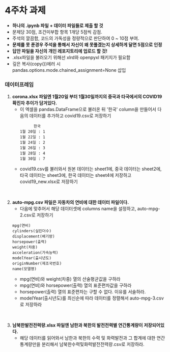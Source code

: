 # 4주차 과제
- <b>하나의 .ipynb 파일 + 데이터 파일들로 제출 할 것</b>
- 문제당 30점, 조건미부합 항목 1개당 5점씩 감점.
- 주석의 깔끔함, 코드의 가독성을 정량적으로 판단하여 0 ~ 10점 부여.
- <b>문제를 못 푼경우 주석을 통해서 자신이 왜 못풀겠는지 상세하게 달면 5점으로 인정</b> 
- <b>답안 파일을 자신의 개인 레포지토리에 업로드 할 것!</b>
- .xlsx파일을 불러오기 위해선 xlrd와 openpyxl 패키지가 필요함
- 깊은 복사(copy())에러 시 pandas.options.mode.chained_assignment=None 삽입

### 데이터프레임
1. <b>corona.xlsx 파일엔 1월20일 부터 1월30일까지의 중국과 타국에서의 COVID19 확진자 추이가 담겨있다.</b>
    - 이 엑셀을 pandas.DataFrame으로 불러온 뒤 '한국' column을 만들어서 다음의 데이터를 추가하고 covid19.csv로 저장하기
      ```
            한국
      1뭘 20일 : 1
      1월 22일 : 1
      1월 24일 : 2
      1월 26일 : 3
      1월 28일 : 4
      1월 30일 : 7
      ```
    - covid19.csv를 불러와서 원본 데이터는 sheet1에, 중국 데이터는 sheet2에, 타국 데이터는 sheet3에, 한국 데이터는 sheet4에 저장하고 covid19_new.xlsx로 저장하기
</br>
  
2. <b>auto-mpg.csv 파일은 자동차의 연비에 대한 데이터 파일이다.</b>
    - 다음에 맞추어서 해당 데이터셋에 columns name을 설정하고, auto-mpg-2.csv로 저장하기
    ```
    mpg(연비)
    cylinders(실린더수)
    displacement(배기량)
    horsepower(출력)
    weight(차중)
    acceleration(가속능력)
    modelYear(출시년도)
    originNumber(제조국번호)
    name(모델명)
    ```
    - mpg(연비)와 weight(차중) 열의 산술평균값을 구하라
    - mpg(연비)와 horsepower(출력) 열의 표준편차값을 구하라
    - horsepower(출력) 열의 표준편차는 구할 수 없다. 이유를 서술하라.
    - modelYear(출시년도)를 최신순에 따라 데이터를 정렬해서 auto-mpg-3.csv로 저장하라
</br>

3. <b>남북한발전전력량.xlsx 파일엔 남한과 북한의 발전전력별 연간통계량이 저장되어있다.</b>
    - 해당 데이터를 읽어와서 남한과 북한의 수력 및 화력발전과 그 합계에 대한 연간 통계량만을 분리해서 남북한수력및화력발전전력량.csv로 저장하라. 
